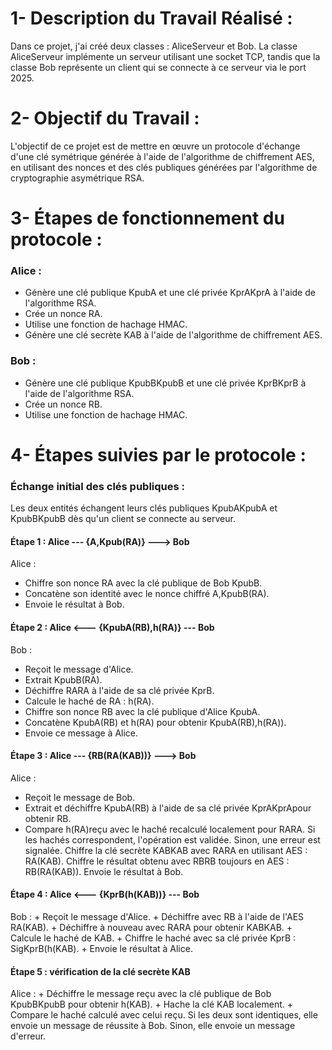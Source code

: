 # 1- Description du Travail Réalisé :
Dans ce projet, j'ai créé deux classes : AliceServeur et Bob. La classe AliceServeur implémente un serveur utilisant une socket TCP, tandis que la classe Bob représente un client qui se connecte à ce serveur via le port 2025.

# 2- Objectif du Travail :
L'objectif de ce projet est de mettre en œuvre un protocole d'échange d'une clé symétrique générée à l'aide de l'algorithme de chiffrement AES, en utilisant des nonces et des clés publiques générées par l'algorithme de cryptographie asymétrique RSA.

# 3- Étapes de fonctionnement du protocole :

  ### Alice :
  + Génère une clé publique KpubA et une clé privée KprAKprA​ à l'aide de l'algorithme RSA. 
  + Crée un nonce RA.
  + Utilise une fonction de hachage HMAC.
  + Génère une clé secrète KAB à l'aide de l'algorithme de chiffrement AES.

  ### Bob :
   + Génère une clé publique KpubBKpubB​ et une clé privée KprBKprB​ à l'aide de l'algorithme RSA.
   + Crée un nonce RB.
   + Utilise une fonction de hachage HMAC.

# 4- Étapes suivies par le protocole :

  ### Échange initial des clés publiques :
  Les deux entités échangent leurs clés publiques KpubAKpubA​ et KpubBKpubB​ dès qu'un client se connecte au serveur.

  #### Étape 1 : Alice --- {A,Kpub(RA)} ---> Bob
  
  Alice :
   + Chiffre son nonce RA avec la clé publique de Bob KpubB.
   + Concatène son identité avec le nonce chiffré A,KpubB(RA).
   + Envoie le résultat à Bob.

  #### Étape 2 : Alice <--- {KpubA(RB),h(RA)} --- Bob
  
  Bob :
   + Reçoit le message d'Alice.
   + Extrait KpubB(RA).
   + Déchiffre RARA​ à l'aide de sa clé privée KprB.
   + Calcule le haché de RA : h(RA).
   + Chiffre son nonce RB avec la clé publique d'Alice KpubA.
   + Concatène KpubA(RB) et h(RA) pour obtenir KpubA(RB),h(RA)).
   + Envoie ce message à Alice.

  #### Étape 3 : Alice --- {RB(RA(KAB))} ---> Bob
  
  Alice :
   + Reçoit le message de Bob.
   + Extrait et déchiffre KpubA(RB) à l'aide de sa clé privée KprAKprA​ pour obtenir RB.
   + Compare h(RA)reçu avec le haché recalculé localement pour RARA​.
    Si les hachés correspondent, l'opération est validée. Sinon, une erreur est signalée.
     Chiffre la clé secrète KABKAB​ avec RARA​ en utilisant AES : RA(KAB).
     Chiffre le résultat obtenu avec RBRB​ toujours en AES : RB(RA(KAB)).
     Envoie le résultat à Bob.

  #### Étape 4 : Alice <--- {KprB(h(KAB))} --- Bob
  
   Bob :
    + Reçoit le message d'Alice.
    + Déchiffre avec RB à l'aide de l'AES RA(KAB).
    + Déchiffre à nouveau avec RARA​ pour obtenir KABKAB​.
    + Calcule le haché de KAB​.
    + Chiffre le haché avec sa clé privée KprB : SigKprB​​(h(KAB​).
    + Envoie le résultat à Alice.

  #### Étape 5 : vérification de la clé secrète KAB
  
   Alice :
    + Déchiffre le message reçu avec la clé publique de Bob KpubBKpubB​ pour obtenir h(KAB​).
    + Hache la clé KAB localement.
    + Compare le haché calculé avec celui reçu.
       Si les deux sont identiques, elle envoie un message de réussite à Bob.
       Sinon, elle envoie un message d'erreur.
